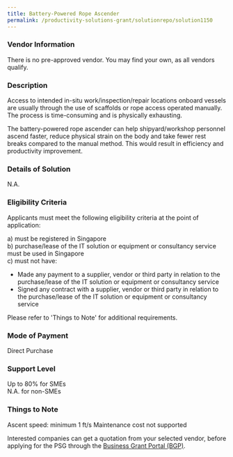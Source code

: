 ```yaml
---
title: Battery-Powered Rope Ascender
permalink: /productivity-solutions-grant/solutionrepo/solution1150
---
```


### Vendor Information
There is no pre-approved vendor. You may find your own, as all vendors qualify.

### Description

Access to intended in-situ work/inspection/repair locations onboard vessels are usually through the use of scaffolds or rope access operated manually. The process is time-consuming and is physically exhausting. 

The battery-powered rope ascender can help shipyard/workshop personnel ascend faster,  reduce physical strain on the body and take fewer rest breaks compared to the manual method. This would result in efficiency and productivity improvement. 

### Details of Solution

N.A.

### Eligibility Criteria

Applicants must meet the following eligibility criteria at the point of application:

a) must be registered in Singapore <br>
b) purchase/lease of the IT solution or equipment or consultancy service must be used in Singapore <br>
c) must not have:
- Made any payment to a supplier, vendor or third party in relation to the purchase/lease of the IT solution or equipment or consultancy service
- Signed any contract with a supplier, vendor or third party in relation to the purchase/lease of the IT solution or equipment or consultancy service

Please refer to 'Things to Note' for additional requirements.

### Mode of Payment
Direct Purchase

### Support Level
Up to 80% for SMEs <br>
N.A. for non-SMEs

### Things to Note
Ascent speed: minimum 1 ft/s
Maintenance cost not supported

Interested companies can get a quotation from your selected vendor, before applying for the PSG through the <a target='_blank' href='https://www.businessgrants.gov.sg/'>Business Grant Portal (BGP)</a>.
